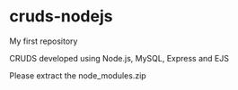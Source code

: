 # cruds-nodejs
My first repository

CRUDS developed using Node.js, MySQL, Express and EJS

Please extract the node_modules.zip
